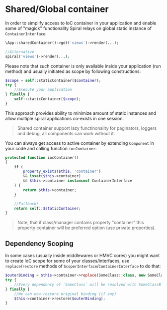 # Shared/Global container
In order to simplify access to IoC container in your application and enable some of "magick" functionality Spiral relays on global static instance of `ContainerInterface`:

```php
\App::sharedContainer()->get('views')->render(...);

//Alternative
spiral('views')->render(...);
```

Please note that such container is only available inside your application (run method) and usually initiated as scope by following constructions:

```php
$scope = self::staticContainer($container);
try {
    //Execute your application
} finally {
    self::staticContainer($scope);
}
```

This approach provides ability to minimize amount of static instances and allow multiple spiral applications co-exists in one session.

> Shared container support lazy functinonality for paginators, loggers and debug, all components can work without it.

You can always get access to active container by extending `Component` in your code and calling function `iocContainer`:

```php
protected function iocContainer()
{
    if (
        property_exists($this, 'container')
        && isset($this->container)
        && $this->container instanceof ContainerInterface
    ) {
        return $this->container;
    }

    //Fallback!
    return self::$staticContainer;
}
```

> Note, that if class/manager contains property "container" this property container will be preferred option (use private properties).

## Dependency Scoping
In some cases (usually inside middlewares or HMVC cores) you might want to create IoC scope for some of your classes/interfaces, use `replace`/`restore` methods of `ScoperInterface`/`ContainerInterface` to do that:

```php
$outerBinding = $this->container->replace(SomeClass::class, new SomeClassB());
try {
    //Every dependency of `SomeClass` will be resolved with SomeClassB
} finally {
    //We can now restore original binding (if any)
    $this->container->restore($outerBinding);
}
```
